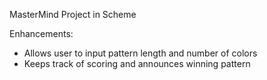 MasterMind Project in Scheme

Enhancements: 
- Allows user to input pattern length and number of colors
- Keeps track of scoring and announces winning pattern
